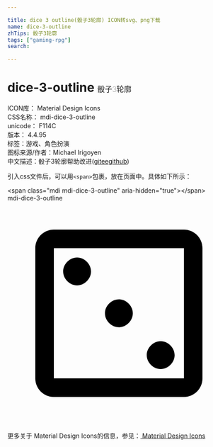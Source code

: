 ```yaml
---

title: dice 3 outline(骰子3轮廓) ICON转svg、png下载
name: dice-3-outline
zhTips: 骰子3轮廓
tags: ["gaming-rpg"]
search: 

---
```


# dice-3-outline  <small style="font-size: 60%;font-weight: 100">骰子3轮廓</small>


<div class="detail-page">
<p>
<span>
ICON库：
<span class="badge-secondary badge">Material Design Icons</span> 
</span>
<br/>
<span>
CSS名称：
<span class="badge-secondary badge">mdi-dice-3-outline</span> 
</span>
<br/>
<span>
unicode：
<span class="badge-secondary badge">F114C</span> 
<copy-btn content='F114C' btn-title=""></copy-btn>
<copy-btn :content='String.fromCodePoint(parseInt("F114C", 16))' btn-title="复制U"></copy-btn>
</span>
<br/>
<span>
版本：
<span class="badge-secondary badge">4.4.95</span> 
</span><br/><span>标签：<span class="badge-light badge"><router-link to="/tags/gaming-rpg.html">游戏、角色扮演</router-link></span></span>
<br/>
<span>图标来源/作者：<span class="badge-light badge">Michael Irigoyen</span></span> 
<br/>
<span class="zh-detail">中文描述：<span class="badge-primary badge">骰子3轮廓</span><span class="help-link"><span>帮助改进</span>(<a href="https://gitee.com/liuwave/icon-helper/edit/master/json/material/dice-3-outline.json" target="_blank" rel="noopener noreferrer">gitee</a><a href="https://github.com/liuwave/icon-helper/edit/master/json/material/dice-3-outline.json" target="_blank" rel="noopener noreferrer">github</a></span>)</span><br/>
</p>
</div>
<div class="alert alert-dark">
  <i class="mdi mdi-dice-3-outline mdi-48px"></i>
  <i class="mdi mdi-dice-3-outline mdi-36px"></i>
  <i class="mdi mdi-dice-3-outline mdi-24px"></i>
  <i class="mdi mdi-dice-3-outline mdi-18px"></i>
</div>
<div>
  <p>引入css文件后，可以用<code>&lt;span&gt;</code>包裹，放在页面中。具体如下所示：    
  </p>
  <div class="alert alert-primary" style="font-size: 14px">
    &lt;span class="mdi mdi-dice-3-outline" aria-hidden="true"&gt;&lt;/span&gt;
    <copy-btn content='<span class="mdi mdi-dice-3-outline" aria-hidden="true"></span>'></copy-btn>
  </div>
  <div class="alert alert-secondary">
    <i class="mdi mdi-dice-3-outline"
    style="font-size: 24px"
    aria-hidden="true"></i> mdi-dice-3-outline
    <copy-btn content="mdi-dice-3-outline" btn-title="复制图标名称"></copy-btn>
  </div>
</div>
<div id="svg" class="svg-wrap">
<svg xmlns="http://www.w3.org/2000/svg" viewBox="0 0 24 24"><path d="M19 5V19H5V5H19M19 3H5C3.9 3 3 3.9 3 5V19C3 20.1 3.9 21 5 21H19C20.1 21 21 20.1 21 19V5C21 3.9 20.1 3 19 3M12 10.5C11.2 10.5 10.5 11.2 10.5 12S11.2 13.5 12 13.5 13.5 12.8 13.5 12 12.8 10.5 12 10.5M7.5 6C6.7 6 6 6.7 6 7.5S6.7 9 7.5 9 9 8.3 9 7.5 8.3 6 7.5 6M16.5 15C15.7 15 15 15.7 15 16.5C15 17.3 15.7 18 16.5 18C17.3 18 18 17.3 18 16.5C18 15.7 17.3 15 16.5 15Z" /></svg>
</div>
<detail full-name='mdi-dice-3-outline'></detail>
    
<div><p>更多关于 Material Design Icons的信息，参见：<a target="_blank" href="https://iconhelper.cn/material.html"> Material Design Icons</a>
</p></div>
